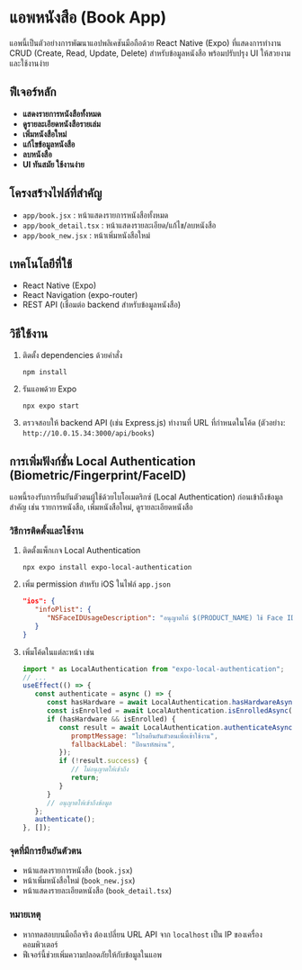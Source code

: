 # แอพหนังสือ (Book App)

แอพนี้เป็นตัวอย่างการพัฒนาแอปพลิเคชันมือถือด้วย React Native (Expo) ที่แสดงการทำงาน CRUD (Create, Read, Update, Delete) สำหรับข้อมูลหนังสือ พร้อมปรับปรุง UI ให้สวยงามและใช้งานง่าย

## ฟีเจอร์หลัก
- **แสดงรายการหนังสือทั้งหมด**
- **ดูรายละเอียดหนังสือรายเล่ม**
- **เพิ่มหนังสือใหม่**
- **แก้ไขข้อมูลหนังสือ**
- **ลบหนังสือ**
- **UI ทันสมัย ใช้งานง่าย**

## โครงสร้างไฟล์ที่สำคัญ
- `app/book.jsx` : หน้าแสดงรายการหนังสือทั้งหมด
- `app/book_detail.tsx` : หน้าแสดงรายละเอียด/แก้ไข/ลบหนังสือ
- `app/book_new.jsx` : หน้าเพิ่มหนังสือใหม่

## เทคโนโลยีที่ใช้
- React Native (Expo)
- React Navigation (expo-router)
- REST API (เชื่อมต่อ backend สำหรับข้อมูลหนังสือ)

## วิธีใช้งาน
1. ติดตั้ง dependencies ด้วยคำสั่ง
   ```
   npm install
   ```
2. รันแอพด้วย Expo
   ```
   npx expo start
   ```
3. ตรวจสอบให้ backend API (เช่น Express.js) ทำงานที่ URL ที่กำหนดในโค้ด (ตัวอย่าง: `http://10.0.15.34:3000/api/books`)


## การเพิ่มฟังก์ชั่น Local Authentication (Biometric/Fingerprint/FaceID)

แอพนี้รองรับการยืนยันตัวตนผู้ใช้ด้วยไบโอเมตริกซ์ (Local Authentication) ก่อนเข้าถึงข้อมูลสำคัญ เช่น รายการหนังสือ, เพิ่มหนังสือใหม่, ดูรายละเอียดหนังสือ

### วิธีการติดตั้งและใช้งาน
1. ติดตั้งแพ็กเกจ Local Authentication
    ```
    npx expo install expo-local-authentication
    ```
2. เพิ่ม permission สำหรับ iOS ในไฟล์ `app.json`
    ```json
    "ios": {
       "infoPlist": {
          "NSFaceIDUsageDescription": "อนุญาตให้ $(PRODUCT_NAME) ใช้ Face ID เพื่อยืนยันตัวตนของคุณ"
       }
    }
    ```
3. เพิ่มโค้ดในแต่ละหน้า เช่น
    ```js
    import * as LocalAuthentication from "expo-local-authentication";
    // ...
    useEffect(() => {
       const authenticate = async () => {
          const hasHardware = await LocalAuthentication.hasHardwareAsync();
          const isEnrolled = await LocalAuthentication.isEnrolledAsync();
          if (hasHardware && isEnrolled) {
             const result = await LocalAuthentication.authenticateAsync({
                promptMessage: "โปรดยืนยันตัวตนเพื่อเข้าใช้งาน",
                fallbackLabel: "ป้อนรหัสผ่าน",
             });
             if (!result.success) {
                // ไม่อนุญาตให้เข้าถึง
                return;
             }
          }
          // อนุญาตให้เข้าถึงข้อมูล
       };
       authenticate();
    }, []);
    ```

### จุดที่มีการยืนยันตัวตน
- หน้าแสดงรายการหนังสือ (`book.jsx`)
- หน้าเพิ่มหนังสือใหม่ (`book_new.jsx`)
- หน้าแสดงรายละเอียดหนังสือ (`book_detail.tsx`)

### หมายเหตุ
- หากทดสอบบนมือถือจริง ต้องเปลี่ยน URL API จาก `localhost` เป็น IP ของเครื่องคอมพิวเตอร์
- ฟีเจอร์นี้ช่วยเพิ่มความปลอดภัยให้กับข้อมูลในแอพ

